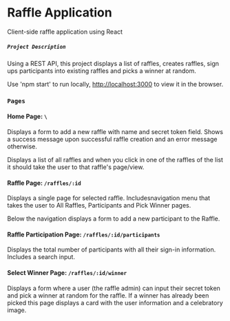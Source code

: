 # Raffle Application

Client-side raffle application using React

##### `Project Description`

Using a REST API, this project displays a list of raffles, creates raffles, sign ups participants into existing raffles and picks a winner at random.

Use 'npm start' to run locally, [http://localhost:3000](http://localhost:3000) to view it in the browser.

### `Pages`

#### Home Page: ```\```

Displays a form to add a new raffle with name and secret token field. Shows a success message upon successful raffle creation and an error message otherwise.

Displays a list of all raffles and when you click in one of the raffles of the list it should take the user to that raffle's page/view.

#### Raffle Page: ```/raffles/:id```

Displays a single page for selected raffle. Includesnavigation menu that takes the user to All Raffles, Participants and Pick Winner pages.

Below the navigation displays a form to add a new participant to the Raffle. 

#### Raffle Participation Page: ```/raffles/:id/participants```

Displays the total number of participants with all their sign-in information. Includes a search input.


#### Select Winner Page: ```/raffles/:id/winner```

Displays a form where a user (the raffle admin) can input their secret token and pick a winner at random for the raffle. If a winner has already been picked this page displays a card with the user information and a celebratory image.

